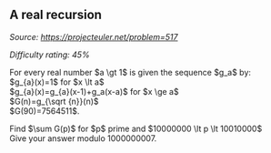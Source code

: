 A real recursion
----------------

*Source: https://projecteuler.net/problem=517*


*Difficulty rating: 45%*

For every real number \$a \\gt 1\$ is given the sequence \$g\_a\$ by:\
 \$g\_{a}(x)=1\$ for \$x \\lt a\$\
 \$g\_{a}(x)=g\_{a}(x-1)+g\_a(x-a)\$ for \$x \\ge a\$\
 \$G(n)=g\_{\\sqrt {n}}(n)\$\
 \$G(90)=7564511\$.

Find \$\\sum G(p)\$ for \$p\$ prime and \$10000000 \\lt p \\lt
10010000\$\
 Give your answer modulo 1000000007.
